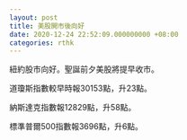 ```yaml
---
layout: post
title: 美股開市後向好
date: 2020-12-24 22:52:09.000000000 +08:00
categories: rthk
---
```


紐約股市向好。聖誕前夕美股將提早收市。

道瓊斯指數較早時報30153點，升23點。

納斯達克指數報12829點，升58點。

標準普爾500指數報3696點，升6點。
